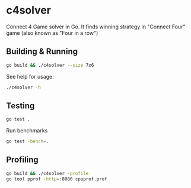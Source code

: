 # c4solver
Connect 4 Game solver in Go. It finds winning strategy in "Connect Four" game (also known as "Four in a row")

## Building & Running
```bash
go build && ./c4solver --size 7x6
```

See help for usage:
```bash
./c4solver -h
```

## Testing
```bash
go test .
```

Run benchmarks
```bash
go test -bench=.
```

## Profiling
```bash
go build && ./c4solver -profile
go tool pprof -http=:8080 cpuprof.prof
```
